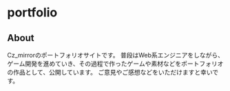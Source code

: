# portfolio

## About
Cz_mirrorのポートフォリオサイトです。
普段はWeb系エンジニアをしながら、ゲーム開発を進めていき、その過程で作ったゲームや素材などをポートフォリオの作品として、公開しています。
ご意見やご感想などをいただけますと幸いです。
